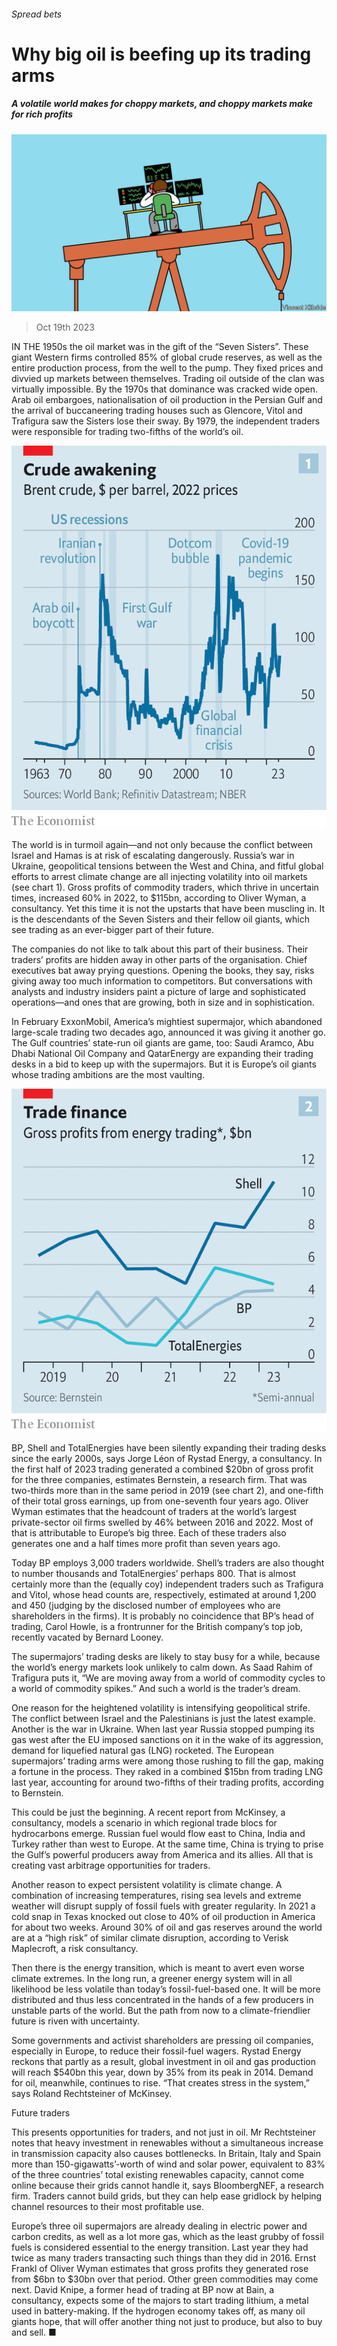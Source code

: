 ###### Spread bets

# Why big oil is beefing up its trading arms 

##### A volatile world makes for choppy markets, and choppy markets make for rich profits 

![image](images/20231021_WBD002.jpg) 

> Oct 19th 2023 

IN THE 1950s the oil market was in the gift of the “Seven Sisters”. These giant Western firms controlled 85% of global crude reserves, as well as the entire production process, from the well to the pump. They fixed prices and divvied up markets between themselves. Trading oil outside of the clan was virtually impossible. By the 1970s that dominance was cracked wide open. Arab oil embargoes, nationalisation of oil production in the Persian Gulf and the arrival of buccaneering trading houses such as Glencore, Vitol and Trafigura saw the Sisters lose their sway. By 1979, the independent traders were responsible for trading two-fifths of the world’s oil. 

![image](images/20231021_WBC097.png) 


The world is in turmoil again—and not only because the conflict between Israel and Hamas is at risk of escalating dangerously. Russia’s war in Ukraine, geopolitical tensions between the West and China, and fitful global efforts to arrest climate change are all injecting volatility into oil markets (see chart 1). Gross profits of commodity traders, which thrive in uncertain times, increased 60% in 2022, to $115bn, according to Oliver Wyman, a consultancy. Yet this time it is not the upstarts that have been muscling in. It is the descendants of the Seven Sisters and their fellow oil giants, which see trading as an ever-bigger part of their future.

The companies do not like to talk about this part of their business. Their traders’ profits are hidden away in other parts of the organisation. Chief executives bat away prying questions. Opening the books, they say, risks giving away too much information to competitors. But conversations with analysts and industry insiders paint a picture of large and sophisticated operations—and ones that are growing, both in size and in sophistication. 

In February ExxonMobil, America’s mightiest supermajor, which abandoned large-scale trading two decades ago, announced it was giving it another go. The Gulf countries’ state-run oil giants are game, too: Saudi Aramco, Abu Dhabi National Oil Company and QatarEnergy are expanding their trading desks in a bid to keep up with the supermajors. But it is Europe’s oil giants whose trading ambitions are the most vaulting. 

![image](images/20231021_WBC081.png) 


BP, Shell and TotalEnergies have been silently expanding their trading desks since the early 2000s, says Jorge Léon of Rystad Energy, a consultancy. In the first half of 2023 trading generated a combined $20bn of gross profit for the three companies, estimates Bernstein, a research firm. That was two-thirds more than in the same period in 2019 (see chart 2), and one-fifth of their total gross earnings, up from one-seventh four years ago. Oliver Wyman estimates that the headcount of traders at the world’s largest private-sector oil firms swelled by 46% between 2016 and 2022. Most of that is attributable to Europe’s big three. Each of these traders also generates one and a half times more profit than seven years ago. 

Today BP employs 3,000 traders worldwide. Shell’s traders are also thought to number thousands and TotalEnergies’ perhaps 800. That is almost certainly more than the (equally coy) independent traders such as Trafigura and Vitol, whose head counts are, respectively, estimated at around 1,200 and 450 (judging by the disclosed number of employees who are shareholders in the firms). It is probably no coincidence that BP’s head of trading, Carol Howle, is a frontrunner for the British company’s top job, recently vacated by Bernard Looney.

The supermajors’ trading desks are likely to stay busy for a while, because the world’s energy markets look unlikely to calm down. As Saad Rahim of Trafigura puts it, “We are moving away from a world of commodity cycles to a world of commodity spikes.” And such a world is the trader’s dream. 

One reason for the heightened volatility is intensifying geopolitical strife. The conflict between Israel and the Palestinians is just the latest example. Another is the war in Ukraine. When last year Russia stopped pumping its gas west after the EU imposed sanctions on it in the wake of its aggression, demand for liquefied natural gas (LNG) rocketed. The European supermajors’ trading arms were among those rushing to fill the gap, making a fortune in the process. They raked in a combined $15bn from trading LNG last year, accounting for around two-fifths of their trading profits, according to Bernstein. 

This could be just the beginning. A recent report from McKinsey, a consultancy, models a scenario in which regional trade blocs for hydrocarbons emerge. Russian fuel would flow east to China, India and Turkey rather than west to Europe. At the same time, China is trying to prise the Gulf’s powerful producers away from America and its allies. All that is creating vast arbitrage opportunities for traders.

Another reason to expect persistent volatility is climate change. A combination of increasing temperatures, rising sea levels and extreme weather will disrupt supply of fossil fuels with greater regularity. In 2021 a cold snap in Texas knocked out close to 40% of oil production in America for about two weeks. Around 30% of oil and gas reserves around the world are at a “high risk” of similar climate disruption, according to Verisk Maplecroft, a risk consultancy. 

Then there is the energy transition, which is meant to avert even worse climate extremes. In the long run, a greener energy system will in all likelihood be less volatile than today’s fossil-fuel-based one. It will be more distributed and thus less concentrated in the hands of a few producers in unstable parts of the world. But the path from now to a climate-friendlier future is riven with uncertainty. 

Some governments and activist shareholders are pressing oil companies, especially in Europe, to reduce their fossil-fuel wagers. Rystad Energy reckons that partly as a result, global investment in oil and gas production will reach $540bn this year, down by 35% from its peak in 2014. Demand for oil, meanwhile, continues to rise. “That creates stress in the system,” says Roland Rechtsteiner of McKinsey. 

Future traders

This presents opportunities for traders, and not just in oil. Mr Rechtsteiner notes that heavy investment in renewables without a simultaneous increase in transmission capacity also causes bottlenecks. In Britain, Italy and Spain more than 150-gigawatts’-worth of wind and solar power, equivalent to 83% of the three countries’ total existing renewables capacity, cannot come online because their grids cannot handle it, says BloombergNEF, a research firm. Traders cannot build grids, but they can help ease gridlock by helping channel resources to their most profitable use.

Europe’s three oil supermajors are already dealing in electric power and carbon credits, as well as a lot more gas, which as the least grubby of fossil fuels is considered essential to the energy transition. Last year they had twice as many traders transacting such things than they did in 2016. Ernst Frankl of Oliver Wyman estimates that gross profits they generated rose from $6bn to $30bn over that period. Other green commodities may come next. David Knipe, a former head of trading at BP now at Bain, a consultancy, expects some of the majors to start trading lithium, a metal used in battery-making. If the hydrogen economy takes off, as many oil giants hope, that will offer another thing not just to produce, but also to buy and sell. ■


